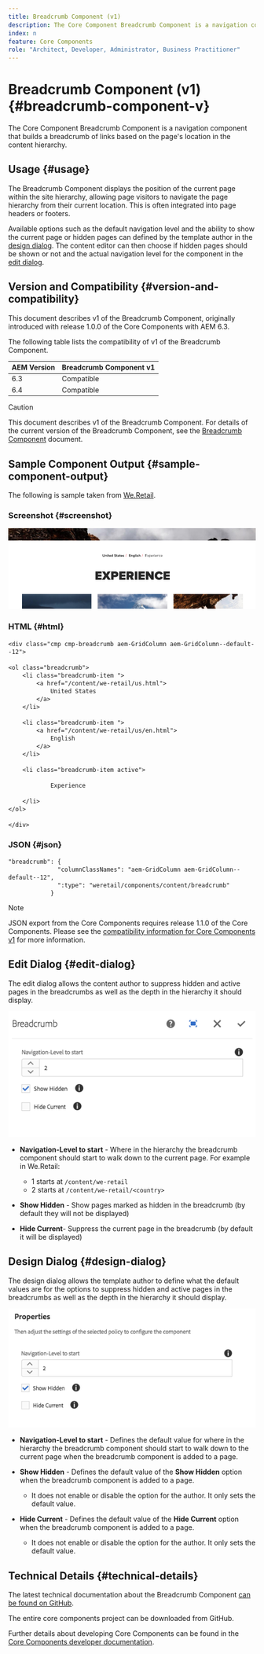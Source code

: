 ```yaml
---
title: Breadcrumb Component (v1)
description: The Core Component Breadcrumb Component is a navigation component that builds a breadcrumb of links based on the page's location in the content hierarchy.
index: n
feature: Core Components
role: "Architect, Developer, Administrator, Business Practitioner"
---
```


# Breadcrumb Component (v1) {#breadcrumb-component-v}

The Core Component Breadcrumb Component is a navigation component that builds a breadcrumb of links based on the page's location in the content hierarchy.

## Usage {#usage}

The Breadcrumb Component displays the position of the current page within the site hierarchy, allowing page visitors to navigate the page hierarchy from their current location. This is often integrated into page headers or footers.

Available options such as the default navigation level and the ability to show the current page or hidden pages can defined by the template author in the [design dialog](#design-dialog). The content editor can then choose if hidden pages should be shown or not and the actual navigation level for the component in the [edit dialog](#edit-dialog).

## Version and Compatibility {#version-and-compatibility}

This document describes v1 of the Breadcrumb Component, originally introduced with release 1.0.0 of the Core Components with AEM 6.3.

The following table lists the compatibility of v1 of the Breadcrumb Component.

|AEM Version|Breadcrumb Component v1|
|--- |--- |
|6.3|Compatible|
|6.4|Compatible|

>[!CAUTION]
>
>This document describes v1 of the Breadcrumb Component.
>For details of the current version of the Breadcrumb Component, see the [Breadcrumb Component](/help/components/breadcrumb.md) document.

## Sample Component Output {#sample-component-output}

The following is sample taken from [We.Retail](https://helpx.adobe.com/experience-manager/6-4/sites/developing/using/we-retail.html).

### Screenshot {#screenshot}

![](/help/assets/chlimage_1-33.png) 

### HTML {#html}

```
<div class="cmp cmp-breadcrumb aem-GridColumn aem-GridColumn--default--12">

<ol class="breadcrumb">
    <li class="breadcrumb-item ">
        <a href="/content/we-retail/us.html">
            United States
        </a>
    </li>

    <li class="breadcrumb-item ">
        <a href="/content/we-retail/us/en.html">
            English
        </a>
    </li>

    <li class="breadcrumb-item active">
        
            Experience
        
    </li>
</ol>
 
</div>
```

### JSON {#json}

```
"breadcrumb": {
              "columnClassNames": "aem-GridColumn aem-GridColumn--default--12",
              ":type": "weretail/components/content/breadcrumb"
            }
```

>[!NOTE]
>
>JSON export from the Core Components requires release 1.1.0 of the Core Components. Please see the [compatibility information for Core Components v1](/help/versions.md) for more information.

## Edit Dialog {#edit-dialog}

The edit dialog allows the content author to suppress hidden and active pages in the breadcrumbs as well as the depth in the hierarchy it should display.

![](/help/assets/chlimage_1-34.png)

* **Navigation-Level to start** - Where in the hierarchy the breadcrumb component should start to walk down to the current page. For example in We.Retail:

  * 1 starts at `/content/we-retail`
  * 2 starts at `/content/we-retail/<country>`

* **Show Hidden** - Show pages marked as hidden in the breadcrumb (by default they will not be displayed)
* **Hide Current**- Suppress the current page in the breadcrumb (by default it will be displayed)

## Design Dialog {#design-dialog}

The design dialog allows the template author to define what the default values are for the options to suppress hidden and active pages in the breadcrumbs as well as the depth in the hierarchy it should display.

![](/help/assets/chlimage_1-35.png)

* **Navigation-Level to start** - Defines the default value for where in the hierarchy the breadcrumb component should start to walk down to the current page when the breadcrumb component is added to a page.
* **Show Hidden** - Defines the default value of the **Show Hidden** option when the breadcrumb component is added to a page.

  * It does not enable or disable the option for the author. It only sets the default value.

* **Hide Current** - Defines the default value of the **Hide Current** option when the breadcrumb component is added to a page.

  * It does not enable or disable the option for the author. It only sets the default value.

## Technical Details {#technical-details}

The latest technical documentation about the Breadcrumb Component [can be found on GitHub](https://github.com/adobe/aem-core-wcm-components/tree/master/content/src/content/jcr_root/apps/core/wcm/components/breadcrumb/v1/breadcrumb).

The entire core components project can be downloaded from GitHub.

Further details about developing Core Components can be found in the [Core Components developer documentation](/help/developing/overview.md). 

